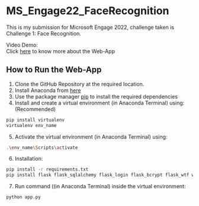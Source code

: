 # MS_Engage22_FaceRecognition
This is my submission for Microsoft Engage 2022, challenge taken is Challenge 1: Face Recognition.

Video Demo: <br/>
Click [here](https://drive.google.com/file/d/1zYGNFgYV_VYJas8NosinSNr2WfUqzuDG/view?usp=sharing) to know more about the Web-App 

## How to Run the Web-App

1. Clone the GitHub Repository at the required location. 
2. Install Anaconda from [here](https://www.anaconda.com/products/distribution)
3. Use the package manager [pip](https://pip.pypa.io/en/stable/) to install the required dependencies 
4. Install and create a virtual environment (in Anaconda Terminal) using: (Recommended)
```zsh
pip install virtualenv
virtualenv env_name
```
5. Activate the virtual environment (in Anaconda Terminal) using:
```zsh
.\env_name\Scripts\activate 
```
6. Installation:
```zsh
pip install -r requirements.txt 
pip install flask flask_sqlalchemy flask_login flask_bcrypt flask_wtf wtforms email_validator
```
7. Run command ((in Anaconda Terminal) inside the virtual environment:
```zsh
python app.py
```
